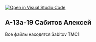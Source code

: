 [![Open in Visual Studio Code](https://classroom.github.com/assets/open-in-vscode-c66648af7eb3fe8bc4f294546bfd86ef473780cde1dea487d3c4ff354943c9ae.svg)](https://classroom.github.com/online_ide?assignment_repo_id=7579739&assignment_repo_type=AssignmentRepo)
## А-13а-19 Сабитов Алексей 
Все файлы находятся Sabitov TMC1
